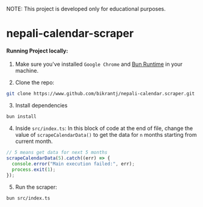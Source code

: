 NOTE: This project is developed only for educational purposes.

# nepali-calendar-scraper

#### Running Project locally:

1. Make sure you've installed `Google Chrome` and  [Bun Runtime](https://bun.sh) in your machine.

2. Clone the repo:
```bash
git clone https://www.github.com/bikrantj/nepali-calendar.scraper.git
```

3. Install dependencies
```bash
bun install
```

4. Inside `src/index.ts`:
In this block of code at the end of file, change the value of `scrapeCalendarData()` to get the data for `n` months starting from current month.

```ts
// 5 means get data for next 5 months
scrapeCalendarData(5).catch((err) => {
  console.error("Main execution failed:", err);
  process.exit(1);
});
```

5. Run the scraper:
```bash
bun src/index.ts
```
